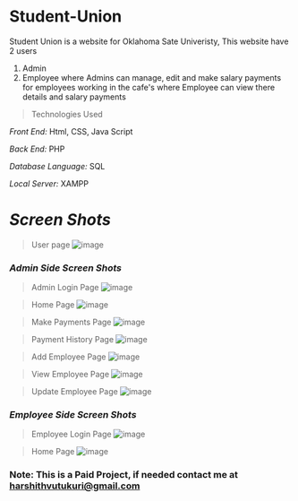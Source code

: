 # Student-Union

Student Union is a website for Oklahoma Sate Univeristy, 
This website have 2 users
1. Admin
2. Employee
where Admins can manage, edit and make salary payments for employees working in the cafe's
where Employee can view there details and salary payments

>Technologies Used

*Front End:* Html, CSS, Java Script

*Back End:* PHP

*Database Language:* SQL

*Local Server:* XAMPP

# *Screen Shots*

>User page
![image](https://user-images.githubusercontent.com/82777393/204363916-60208e2b-3850-4791-baf3-5ea8edd09e40.png)

### *Admin Side Screen Shots*
>Admin Login Page
![image](https://user-images.githubusercontent.com/82777393/204364400-274486b3-710a-4818-9f26-8883901efdc9.png)

>Home Page
![image](https://user-images.githubusercontent.com/82777393/204364548-4604c4c6-82e7-4276-8194-37ef31a363d6.png)

>Make Payments Page
![image](https://user-images.githubusercontent.com/82777393/204364742-eb42f190-fa10-43c7-b459-115d25b9205d.png)

>Payment History Page
![image](https://user-images.githubusercontent.com/82777393/204364876-6c899386-e126-43e5-bfae-1f7c426c1f27.png)

>Add Employee Page
![image](https://user-images.githubusercontent.com/82777393/204364939-cd7c1e31-b5a3-4795-866b-7ac1b202daf8.png)

>View Employee Page
![image](https://user-images.githubusercontent.com/82777393/204365201-2daa25f6-1c97-4bd1-8273-69227fb5afd2.png)

>Update Employee Page
![image](https://user-images.githubusercontent.com/82777393/204366118-de3aa2a2-1e06-4737-8097-03a74550c3bf.png)


### *Employee Side Screen Shots*
>Employee Login Page
![image](https://user-images.githubusercontent.com/82777393/204365373-88bdc5a5-bcb9-4140-a236-0a6375d0b783.png)

>Home Page
![image](https://user-images.githubusercontent.com/82777393/204365655-8fe400a9-5781-4e28-bedf-053e198bf4a2.png)

### Note: This is a Paid Project, if needed contact me at harshithvutukuri@gmail.com
